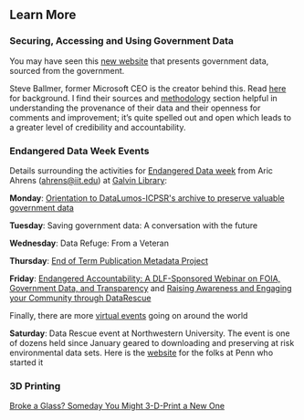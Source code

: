 ## Learn More

### Securing, Accessing and Using Government Data

You may have seen this [new website](https://www.usafacts.org/) that presents government data, sourced from the government. 

Steve Ballmer, former Microsoft CEO is the creator behind this. Read [here](https://www.nytimes.com/2017/04/17/business/dealbook/steve-ballmer-serves-up-a-fascinating-data-trove.html) for background. I find their sources and [methodology](https://www.usafacts.org/methodology) section helpful in understanding the provenance of their data and their openness for comments and improvement; it’s quite spelled out and open which leads to a greater level of credibility and accountability.

### Endangered Data Week Events

Details surrounding the activities for [Endangered Data week](http://endangereddataweek.org/) from Aric Ahrens (ahrens@iit.edu) at [Galvin Library](http://library.iit.edu/news/endangered-data-week-galvin-library):

**Monday**: [Orientation to DataLumos-ICPSR's archive to preserve valuable government data](https://www.youtube.com/watch?v=mzvlJk_wbzw)

**Tuesday**: Saving government data: A conversation with the future

**Wednesday**: Data Refuge: From a Veteran 

**Thursday**: [End of Term Publication Metadata Project](https://digital.library.unt.edu/explore/collections/EOT/)

**Friday**: [Endangered Accountability: A DLF-Sponsored Webinar on FOIA, Government Data, and Transparency](http://endangereddataweek.org/events/2017-04-21-endangered-accountability-a-dlf-sponsored-webinar-on-foia-government-data-and-transparency/) and [Raising Awareness and Engaging your Community through DataRescue](https://www.fdlp.gov/index.php?option=com_rseventspro&layout=show&id=266:raising-awareness-and-engaging-your-community-through-datarescue&utm_source=newsletter_1108&utm_medium=email&utm_campaign=free-webinars-in-bloom-this-april-from-gpo)

Finally, there are more [virtual events](http://endangereddataweek.org/map/?sorts%5Bdate%5D=1) going on around the world

**Saturday**: Data Rescue event at Northwestern University. The event is one of dozens held since January geared to downloading and preserving at risk environmental data sets. Here is the [website](http://www.ppehlab.org/datarescue-events/) for the folks at Penn who started it

### 3D Printing

[Broke a Glass? Someday You Might 3-D-Print a New One](https://www.nytimes.com/2017/04/19/science/3d-printer-glass.html?em_pos=small&emc=edit_ct_20170420&nl=technology&nl_art=4&nlid=6858502&ref=headline&te=1&_r=0)
